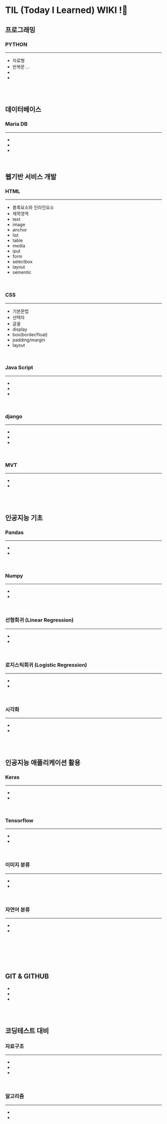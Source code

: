 # TIL (Today I Learned) WIKI !:book: 


## 프로그래밍
### PYTHON 
---
* 자료형
* 반복문 ...
* 
* 
<br><br>

## 데이터베이스
### Maria DB
---
*
*
*
<br>

## 웹기반 서비스 개발
### HTML
---
* 블록요소와 인라인요소
* 제목영역
* text
* image
* anchor
* list
* table
* media
* iput
* form
* selectbox
* layout
* sementic
<br>

### CSS
---
* 기본문법
* 선택자
* 글꼴
* display
* box(border/float)
* padding/margin
* layout

<br>

### Java Script
---
*
*
* 
<br>

### django
---
*
*  
* 
<br>

### MVT
---
*
*  

<br><br>

## 인공지능 기초
### Pandas
---
*
*  

<br>

### Numpy
---
*
*  

<br>

### 선형회귀 (Linear Regression)
---
*
*  

<br>

### 로지스틱회귀 (Logistic Regression)
---
*
*  

<br>

### 시각화
---
*
*  
<br><br>

## 인공지능 애플리케이션 활용
### Keras
---
*
*  
<br>

### Tensorflow 
---
*
* 
<br>

### 이미지 분류
---
*
* 
<br>

### 자연어 분류
---
*
* 
<br>

<br><br><br>
## GIT & GITHUB 

*
*  
* 
<br><br>

## 코딩테스트 대비
### 자료구조 
---
*
*  
* 
<br>

### 알고리즘 
---
*
*  